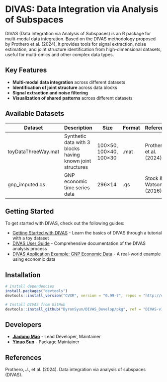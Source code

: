 # DIVAS: Data Integration via Analysis of Subspaces

DIVAS (Data Integration via Analysis of Subspaces) is an R package for multi-modal data integration. Based on the DIVAS methodology proposed by Prothero et al. (2024), it provides tools for signal extraction, noise estimation, and joint structure identification from high-dimensional datasets, useful for multi-omics and other complex data types.

## Key Features

- **Multi-modal data integration** across different datasets
- **Identification of joint structure** across data blocks
- **Signal extraction and noise filtering**
- **Visualization of shared patterns** across different datasets

## Available Datasets

| Dataset | Description | Size | Format | Reference |
|---------|-------------|------|--------|-----------|
| toyDataThreeWay.mat | Synthetic data with 3 blocks having known joint structures | 100×50, 100×40, 100×30 | .mat | Prothero et al. (2024) |
| gnp_imputed.qs | GNP economic time series data | 296×14 | .qs | Stock & Watson (2016) |

## Getting Started

To get started with DIVAS, check out the following guides:

- [Getting Started with DIVAS](getting_started.html) - Learn the basics of DIVAS through a tutorial with a toy dataset
- [DIVAS User Guide](DIVAS_User_Guide.html) - Comprehensive documentation of the DIVAS analysis process
- [DIVAS Application Example: GNP Economic Data](application_example.html) - A real-world example using economic data

## Installation

```R
# Install dependencies
install.packages("devtools")
devtools::install_version("CVXR", version = "0.99-7", repos = "http://cran.us.r-project.org")

# Install DIVAS from GitHub
devtools::install_github("ByronSyun/DIVAS_Develop/pkg", ref = "DIVAS-v1")
```

## Developers

- **[Jiadong Mao](https://github.com/jdongmao)** - Lead Developer, Maintainer
- **[Yinuo Sun](https://github.com/ByronSyun)** - Package Maintainer

## References

Prothero, J., et al. (2024). Data integration via analysis of subspaces (DIVAS). 